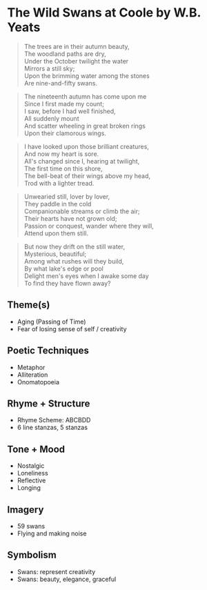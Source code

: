 # The Wild Swans at Coole by W.B. Yeats

> The trees are in their autumn beauty,  
> The woodland paths are dry,  
> Under the October twilight the water  
> Mirrors a still sky;  
> Upon the brimming water among the stones  
> Are nine-and-fifty swans.  

> The nineteenth autumn has come upon me  
> Since I first made my count;  
> I saw, before I had well finished,  
> All suddenly mount  
> And scatter wheeling in great broken rings  
> Upon their clamorous wings.  

> I have looked upon those brilliant creatures,  
> And now my heart is sore.  
> All's changed since I, hearing at twilight,  
> The first time on this shore,  
> The bell-beat of their wings above my head,  
> Trod with a lighter tread.  

> Unwearied still, lover by lover,  
> They paddle in the cold  
> Companionable streams or climb the air;  
> Their hearts have not grown old;  
> Passion or conquest, wander where they will,  
> Attend upon them still.  

> But now they drift on the still water,  
> Mysterious, beautiful;  
> Among what rushes will they build,  
> By what lake's edge or pool  
> Delight men's eyes when I awake some day  
> To find they have flown away?  

## Theme(s)
- Aging (Passing of Time)
- Fear of losing sense of self / creativity

## Poetic Techniques
- Metaphor
- Alliteration
- Onomatopoeia

## Rhyme + Structure
- Rhyme Scheme: ABCBDD
- 6 line stanzas, 5 stanzas

## Tone + Mood
- Nostalgic
- Loneliness
- Reflective
- Longing

## Imagery
- 59 swans
- Flying and making noise

## Symbolism
- Swans: represent creativity
- Swans: beauty, elegance, graceful
